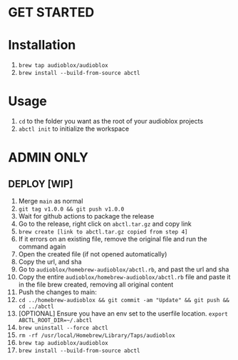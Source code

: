 # GET STARTED
# Installation
1. `brew tap audioblox/audioblox`
2. `brew install --build-from-source abctl`

# Usage
1. `cd` to the folder you want as the root of your audioblox projects
2. `abctl init` to initialize the workspace

# ADMIN ONLY

## DEPLOY [WIP]

1. Merge `main` as normal
2. `git tag v1.0.0 && git push v1.0.0`
3. Wait for github actions to package the release
4. Go to the release, right click on `abctl.tar.gz` and copy link
5. `brew create [link to abctl.tar.gz copied from step 4]`
6. If it errors on an existing file, remove the original file and run the command again
7. Open the created file (if not opened automatically)
8. Copy the url, and sha
9. Go to `audioblox/homebrew-audioblox/abctl.rb`, and past the url and sha
10. Copy the entire `audioblox/homebrew-audioblox/abctl.rb` file and paste it in the file brew created, removing all original content
11. Push the changes to main:
12. `cd ../homebrew-audioblox && git commit -am "Update" && git push && cd ../abctl`
13. [OPTIONAL] Ensure you have an env set to the userfile location. `export ABCTL_ROOT_DIR=~/.abctl`
14. `brew uninstall --force abctl`
15. `rm -rf /usr/local/Homebrew/Library/Taps/audioblox`
16. `brew tap audioblox/audioblox`
17. `brew install --build-from-source abctl`
